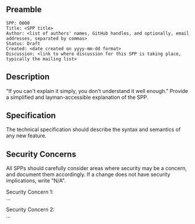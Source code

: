 ## Preamble

```
SPP: 0000
Title: <SPP title>
Author: <list of authors' names, GitHub handles, and optionally, email addresses, separated by commas>
Status: Draft
Created: <date created on yyyy-mm-dd format>
Discussion: <link to where discussion for this SPP is taking place, typically the mailing list>
```

## Description
"If you can't explain it simply, you don't understand it well enough." Provide a simplified and layman-accessible explanation of the SPP.

## Specification
The technical specification should describe the syntax and semantics of any new feature.

## Security Concerns
All SPPs should carefully consider areas where security may be a concern, and document them accordingly. If a change does not have security implications, write "N/A".

Security Concern 1: <br />
...

Security Concern 2: <br />
...
